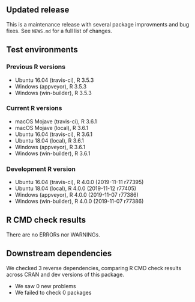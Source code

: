 ## Updated release

This is a maintenance release with several package improvments and bug fixes.
See `NEWS.md` for a full list of changes.

## Test environments

### Previous R versions
* Ubuntu 16.04       (travis-ci), R 3.5.3
* Windows             (appveyor), R 3.5.3
* Windows          (win-builder), R 3.5.3

### Current R versions
* macOS Mojave       (travis-ci), R 3.6.1
* macOS Mojave           (local), R 3.6.1
* Ubuntu 16.04       (travis-ci), R 3.6.1
* Ubuntu 18.04           (local), R 3.6.1
* Windows             (appveyor), R 3.6.1
* Windows          (win-builder), R 3.6.1

### Development R version
* Ubuntu 16.04       (travis-ci), R 4.0.0 (2019-11-11 r77395)
* Ubuntu 18.04           (local), R 4.0.0 (2019-11-12 r77405)
* Windows             (appveyor), R 4.0.0 (2019-11-07 r77386)
* Windows          (win-builder), R 4.0.0 (2019-11-07 r77386)

## R CMD check results

There are no ERRORs nor WARNINGs.

## Downstream dependencies

We checked 3 reverse dependencies, comparing R CMD check results across CRAN and dev versions of this package.

 * We saw 0 new problems
 * We failed to check 0 packages

